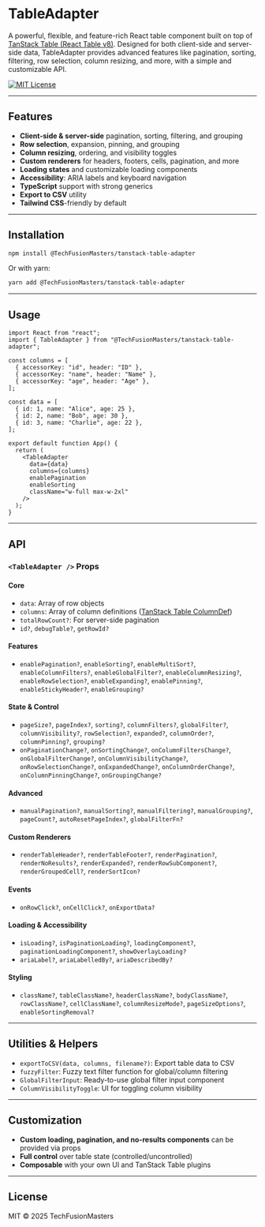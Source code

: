 # TableAdapter

A powerful, flexible, and feature-rich React table component built on top of [TanStack Table (React Table v8)](https://tanstack.com/table/v8). Designed for both client-side and server-side data, TableAdapter provides advanced features like pagination, sorting, filtering, row selection, column resizing, and more, with a simple and customizable API.

[![MIT License](https://img.shields.io/badge/license-MIT-green.svg)](./LICENSE)

---

## Features

- **Client-side & server-side** pagination, sorting, filtering, and grouping
- **Row selection**, expansion, pinning, and grouping
- **Column resizing**, ordering, and visibility toggles
- **Custom renderers** for headers, footers, cells, pagination, and more
- **Loading states** and customizable loading components
- **Accessibility**: ARIA labels and keyboard navigation
- **TypeScript** support with strong generics
- **Export to CSV** utility
- **Tailwind CSS**-friendly by default

---

## Installation

```bash
npm install @TechFusionMasters/tanstack-table-adapter
```

Or with yarn:

```bash
yarn add @TechFusionMasters/tanstack-table-adapter
```

---

## Usage

```tsx
import React from "react";
import { TableAdapter } from "@TechFusionMasters/tanstack-table-adapter";

const columns = [
  { accessorKey: "id", header: "ID" },
  { accessorKey: "name", header: "Name" },
  { accessorKey: "age", header: "Age" },
];

const data = [
  { id: 1, name: "Alice", age: 25 },
  { id: 2, name: "Bob", age: 30 },
  { id: 3, name: "Charlie", age: 22 },
];

export default function App() {
  return (
    <TableAdapter
      data={data}
      columns={columns}
      enablePagination
      enableSorting
      className="w-full max-w-2xl"
    />
  );
}
```

---

## API

### `<TableAdapter />` Props

#### Core

- `data`: Array of row objects
- `columns`: Array of column definitions ([TanStack Table ColumnDef](https://tanstack.com/table/v8/docs/api/core/column-def))
- `totalRowCount?`: For server-side pagination
- `id?`, `debugTable?`, `getRowId?`

#### Features

- `enablePagination?`, `enableSorting?`, `enableMultiSort?`, `enableColumnFilters?`, `enableGlobalFilter?`, `enableColumnResizing?`, `enableRowSelection?`, `enableExpanding?`, `enablePinning?`, `enableStickyHeader?`, `enableGrouping?`

#### State & Control

- `pageSize?`, `pageIndex?`, `sorting?`, `columnFilters?`, `globalFilter?`, `columnVisibility?`, `rowSelection?`, `expanded?`, `columnOrder?`, `columnPinning?`, `grouping?`
- `onPaginationChange?`, `onSortingChange?`, `onColumnFiltersChange?`, `onGlobalFilterChange?`, `onColumnVisibilityChange?`, `onRowSelectionChange?`, `onExpandedChange?`, `onColumnOrderChange?`, `onColumnPinningChange?`, `onGroupingChange?`

#### Advanced

- `manualPagination?`, `manualSorting?`, `manualFiltering?`, `manualGrouping?`, `pageCount?`, `autoResetPageIndex?`, `globalFilterFn?`

#### Custom Renderers

- `renderTableHeader?`, `renderTableFooter?`, `renderPagination?`, `renderNoResults?`, `renderExpanded?`, `renderRowSubComponent?`, `renderGroupedCell?`, `renderSortIcon?`

#### Events

- `onRowClick?`, `onCellClick?`, `onExportData?`

#### Loading & Accessibility

- `isLoading?`, `isPaginationLoading?`, `loadingComponent?`, `paginationLoadingComponent?`, `showOverlayLoading?`
- `ariaLabel?`, `ariaLabelledBy?`, `ariaDescribedBy?`

#### Styling

- `className?`, `tableClassName?`, `headerClassName?`, `bodyClassName?`, `rowClassName?`, `cellClassName?`, `columnResizeMode?`, `pageSizeOptions?`, `enableSortingRemoval?`

---

## Utilities & Helpers

- `exportToCSV(data, columns, filename?)`: Export table data to CSV
- `fuzzyFilter`: Fuzzy text filter function for global/column filtering
- `GlobalFilterInput`: Ready-to-use global filter input component
- `ColumnVisibilityToggle`: UI for toggling column visibility

---

## Customization

- **Custom loading, pagination, and no-results components** can be provided via props
- **Full control** over table state (controlled/uncontrolled)
- **Composable** with your own UI and TanStack Table plugins

---

## License

MIT © 2025 TechFusionMasters
